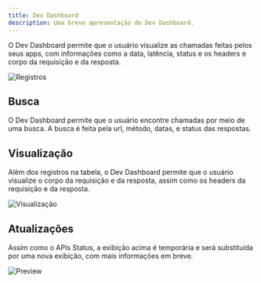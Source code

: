 ```yaml
---
title: Dev Dashboard
description: Uma breve apresentação do Dev Dashboard.
---
```


O Dev Dashboard permite que o usuário visualize as chamadas feitas pelos seus apps, com informações como a data, latência, status e os headers e corpo da requisição e da resposta.

![Registros](/images/dev-dashboard-temp.png)

## Busca

O Dev Dashboard permite que o usuário encontre chamadas por meio de uma busca. A busca é feita pela url, método, datas, e status das respostas.

## Visualização

Além dos registros na tabela, o Dev Dashboard permite que o usuário visualize o corpo da requisição e da resposta, assim como os headers da requisição e da resposta.

![Visualização](/images/dev-dashboard-temp-view.png)

## Atualizações

Assim como o APIs Status, a exibição acima é temporária e será substituída por uma nova exibição, com mais informações em breve.

![Preview](/images/dev-dashboard-new.png)
